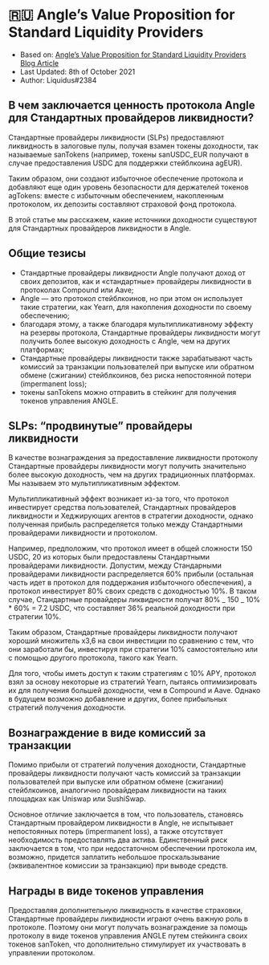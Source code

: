 # 🇷🇺 Angle’s Value Proposition for Standard Liquidity Providers

- Based on: [Angle’s Value Proposition for Standard Liquidity Providers Blog Article](https://blog.angle.money/angles-value-proposition-for-standard-liquidity-providers-2164a150d2f)
- Last Updated: 8th of October 2021
- Author: Liquidus#2384

## В чем заключается ценность протокола Angle для Стандартных провайдеров ликвидности?

Стандартные провайдеры ликвидности (SLPs) предоставляют ликвидность в залоговые пулы, получая взамен токены доходности, так называемые sanTokens (например, токены sanUSDC_EUR получают в случае предоставления USDC для поддержки стейблкоина agEUR).

Таким образом, они создают избыточное обеспечение протокола и добавляют еще один уровень безопасности для держателей токенов agTokens: вместе с избыточным обеспечением, накопленным протоколом, их депозиты составляют страховой фонд протокола.

В этой статье мы расскажем, какие источники доходности существуют для Стандартных провайдеров ликвидности в Angle.

## Общие тезисы

- Стандартные провайдеры ликвидности Angle получают доход от своих депозитов, как и «стандартные» провайдеры ликвидности в протоколах Compound или Aave;
- Angle — это протокол стейблкоинов, но при этом он использует такие стратегии, как Yearn, для накопления доходности по своему обеспечению;
- благодаря этому, а также благодаря мультипликативному эффекту на резервы протокола, Стандартные провайдеры ликвидности могут получить более высокую доходность с Angle, чем на других платформах;
- Стандартные провайдеры ликвидности также зарабатывают часть комиссий за транзакции пользователей при выпуске или обратном обмене (сжигании) стейблкоинов, без риска непостоянной потери (impermanent loss);
- токены sanTokens можно отправить в стейкинг для получения токенов управления ANGLE.

## SLPs: “продвинутые” провайдеры ликвидности

В качестве вознаграждения за предоставление ликвидности протоколу Стандартные провайдеры ликвидности могут получить значительно более высокую доходность, чем на других традиционных платформах. Мы называем это мультипликативным эффектом.

Мультипликативный эффект возникает из-за того, что протокол инвестирует средства пользователей, Стандартных провайдеров ликвидности и Хеджирующих агентов в стратегии доходности, однако полученная прибыль распределяется только между Стандартными провайдерами ликвидности и протоколом.

Например, предположим, что протокол имеет в общей сложности 150 USDC, 20 из которых были предоставлены Стандартными провайдерами ликвидности. Допустим, между Стандарными провайдерами ликвидности распределяется 60% прибыли (остальная часть идет в протокол для поддержания избыточного обеспечения), а протокол инвестирует 80% своих средств с доходностью 10%. В таком случае, Стандартные провайдеры ликвидности получат
80% _ 150 _ 10% \* 60% = 7.2 USDC,
что составляет 36% реальной доходности при стратегии 10%.

Таким образом, Стандартные провайдеры ликвидности получают хороший множитель x3,6 на свои инвестиции по сравнению с тем, что они заработали бы, инвестируя при стратегии 10% самостоятельно или с помощью другого протокола, такого как Yearn.

Для того, чтобы иметь доступ к таким стратегиям с 10% APY, протокол взял за основу некоторые из стратегий Yearn, пытаясь оптимизировать их для получения большей доходности, чем в Compound и Aave. Однако в будущем возможно добавление и других, более прибыльных стратегий получения доходности.

## Вознаграждение в виде комиссий за транзакции

Помимо прибыли от стратегий получения доходности, Стандартные провайдеры ликвидности получают часть комиссий за транзакции пользователей при выпуске или обратном обмене (сжигании) стейблкоинов, аналогично провайдерам ликвидности на таких площадках как Uniswap или SushiSwap.

Основное отличие заключается в том, что пользователь, становясь Стандартным провайдером ликвидности в Angle, не испытывает непостоянных потерь (impermanent loss), а также отсутствует необходимость предоставлять два актива. Единственный риск заключается в том, что при недостаточном обеспечении протокола им, возможно, придется заплатить небольшое проскальзывание (эквивалентное комиссии за транзакцию) при выводе средств.

## Награды в виде токенов управления

Предоставляя дополнительную ликвидность в качестве страховки, Стандартные провайдеры ликвидности играют очень важную роль в протоколе. Поэтому они могут получать вознаграждение за помощь протоколу в виде токенов управления ANGLE путем стейкинга своих токенов sanToken, что дополнительно стимулирует их участвовать в управлении протоколом.
